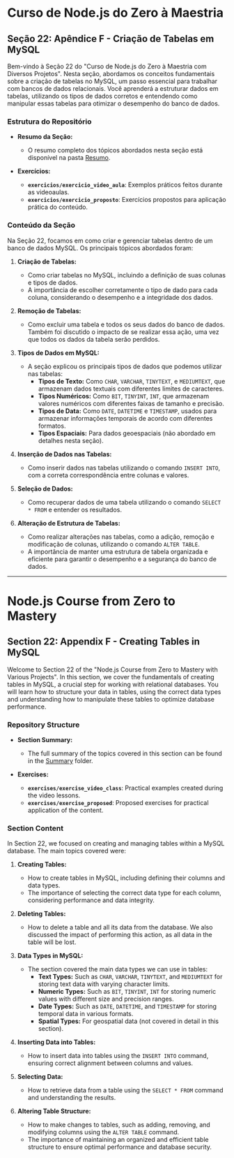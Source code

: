 # Curso de Node.js do Zero à Maestria

## Seção 22: Apêndice F - Criação de Tabelas em MySQL

Bem-vindo à Seção 22 do "Curso de Node.js do Zero à Maestria com Diversos Projetos". Nesta seção, abordamos os conceitos fundamentais sobre a criação de tabelas no MySQL, um passo essencial para trabalhar com bancos de dados relacionais. Você aprenderá a estruturar dados em tabelas, utilizando os tipos de dados corretos e entendendo como manipular essas tabelas para otimizar o desempenho do banco de dados.

### Estrutura do Repositório

- **Resumo da Seção:**
  - O resumo completo dos tópicos abordados nesta seção está disponível na pasta [Resumo](./RESUMO/).
  
- **Exercícios:**
  - **`exercicios/exercicio_video_aula`**: Exemplos práticos feitos durante as videoaulas.
  - **`exercicios/exercicio_proposto`**: Exercícios propostos para aplicação prática do conteúdo.

### Conteúdo da Seção

Na Seção 22, focamos em como criar e gerenciar tabelas dentro de um banco de dados MySQL. Os principais tópicos abordados foram:

1. **Criação de Tabelas:**
   - Como criar tabelas no MySQL, incluindo a definição de suas colunas e tipos de dados.
   - A importância de escolher corretamente o tipo de dado para cada coluna, considerando o desempenho e a integridade dos dados.

2. **Remoção de Tabelas:**
   - Como excluir uma tabela e todos os seus dados do banco de dados. Também foi discutido o impacto de se realizar essa ação, uma vez que todos os dados da tabela serão perdidos.

3. **Tipos de Dados em MySQL:**
   - A seção explicou os principais tipos de dados que podemos utilizar nas tabelas:
     - **Tipos de Texto:** Como `CHAR`, `VARCHAR`, `TINYTEXT`, e `MEDIUMTEXT`, que armazenam dados textuais com diferentes limites de caracteres.
     - **Tipos Numéricos:** Como `BIT`, `TINYINT`, `INT`, que armazenam valores numéricos com diferentes faixas de tamanho e precisão.
     - **Tipos de Data:** Como `DATE`, `DATETIME` e `TIMESTAMP`, usados para armazenar informações temporais de acordo com diferentes formatos.
     - **Tipos Espaciais:** Para dados geoespaciais (não abordado em detalhes nesta seção).

4. **Inserção de Dados nas Tabelas:**
   - Como inserir dados nas tabelas utilizando o comando `INSERT INTO`, com a correta correspondência entre colunas e valores.

5. **Seleção de Dados:**
   - Como recuperar dados de uma tabela utilizando o comando `SELECT * FROM` e entender os resultados.

6. **Alteração de Estrutura de Tabelas:**
   - Como realizar alterações nas tabelas, como a adição, remoção e modificação de colunas, utilizando o comando `ALTER TABLE`.
   - A importância de manter uma estrutura de tabela organizada e eficiente para garantir o desempenho e a segurança do banco de dados.

***

# Node.js Course from Zero to Mastery

## Section 22: Appendix F - Creating Tables in MySQL

Welcome to Section 22 of the "Node.js Course from Zero to Mastery with Various Projects". In this section, we cover the fundamentals of creating tables in MySQL, a crucial step for working with relational databases. You will learn how to structure your data in tables, using the correct data types and understanding how to manipulate these tables to optimize database performance.

### Repository Structure

- **Section Summary:**
  - The full summary of the topics covered in this section can be found in the [Summary](./SUMMARY/) folder.

- **Exercises:**
  - **`exercises/exercise_video_class`**: Practical examples created during the video lessons.
  - **`exercises/exercise_proposed`**: Proposed exercises for practical application of the content.

### Section Content

In Section 22, we focused on creating and managing tables within a MySQL database. The main topics covered were:

1. **Creating Tables:**
   - How to create tables in MySQL, including defining their columns and data types.
   - The importance of selecting the correct data type for each column, considering performance and data integrity.

2. **Deleting Tables:**
   - How to delete a table and all its data from the database. We also discussed the impact of performing this action, as all data in the table will be lost.

3. **Data Types in MySQL:**
   - The section covered the main data types we can use in tables:
     - **Text Types:** Such as `CHAR`, `VARCHAR`, `TINYTEXT`, and `MEDIUMTEXT` for storing text data with varying character limits.
     - **Numeric Types:** Such as `BIT`, `TINYINT`, `INT` for storing numeric values with different size and precision ranges.
     - **Date Types:** Such as `DATE`, `DATETIME`, and `TIMESTAMP` for storing temporal data in various formats.
     - **Spatial Types:** For geospatial data (not covered in detail in this section).

4. **Inserting Data into Tables:**
   - How to insert data into tables using the `INSERT INTO` command, ensuring correct alignment between columns and values.

5. **Selecting Data:**
   - How to retrieve data from a table using the `SELECT * FROM` command and understanding the results.

6. **Altering Table Structure:**
   - How to make changes to tables, such as adding, removing, and modifying columns using the `ALTER TABLE` command.
   - The importance of maintaining an organized and efficient table structure to ensure optimal performance and database security.
